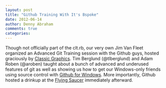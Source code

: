 ```yaml
---
layout: post
title: "Github Training With It's Bspoke"
date: 2012-06-14
author: Denny Abraham
comments: true
categories: 
---
```


Though not officially part of the clt.rb, our very own Jim Van Fleet organized an Advanced Git Training session with the Github guys, hosted graciously by [Classic Graphics](http://knowclassic.com/). Tim Berglund (@tlberglund) and Adam Roben (@aroben) taught about a bunch of advanced and underused features of git as well as showing us how to get our Windows-only friends using source control with [Github for Windows](http://windows.github.com/). More importantly, Github hosted a drinkup at the [Flying Saucer](http://www.beerknurd.com/) immediately afterward.
